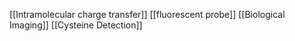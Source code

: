 [[Intramolecular charge transfer]]
[[fluorescent probe]]
[[Biological Imaging]]
[[Cysteine Detection]]
